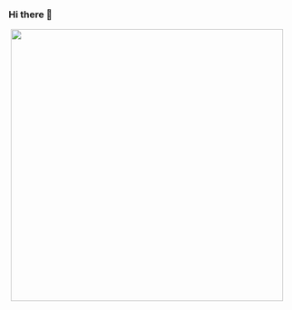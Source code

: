 ### Hi there 👋

<div id="badges">
  <img src="https://komarev.com/ghpvc/?username=Cyber-SW&style=flat-square&color=blue" alt=""/>
  <img src="https://giphy.com/embed/MA41p1XHjzXZD25jiq/video" width="480">
</div>

<!--
**Cyber-SW/Cyber-SW** is a ✨ _special_ ✨ repository because its `README.md` (this file) appears on your GitHub profile.

Here are some ideas to get you started:

- 🔭 I’m currently working on ...
- 🌱 I’m currently learning ...
- 👯 I’m looking to collaborate on ...
- 🤔 I’m looking for help with ...
- 💬 Ask me about ...
- 📫 How to reach me: ...
- ⚡ Fun fact: ...
-->
